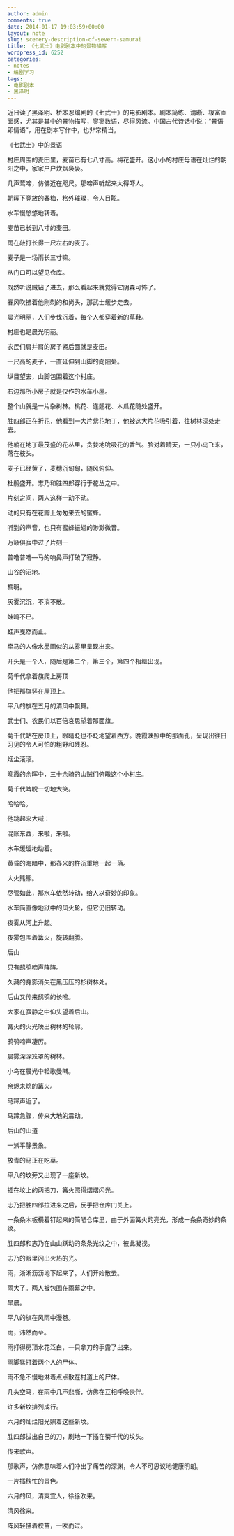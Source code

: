 ```yaml
---
author: admin
comments: true
date: 2014-01-17 19:03:59+00:00
layout: note
slug: scenery-description-of-severn-samurai
title: 《七武士》电影剧本中的景物描写
wordpress_id: 6252
categories:
- notes
- 编剧学习
tags:
- 电影剧本
- 黑泽明
---
```


近日读了黑泽明、桥本忍编剧的《七武士》的电影剧本。剧本简练、清晰、极富画面感，尤其是其中的景物描写，寥寥数语，尽得风流。中国古代诗话中说：“景语即情语”，用在剧本写作中，也非常精当。

《七武士》中的景语

村庄周围的麦田里，麦苗已有七八寸高。梅花盛开。这小小的村庄母语在灿烂的朝阳之中，家家户户炊烟袅袅。

几声莺啼，仿佛近在咫尺。那啼声听起来大得吓人。

朝晖下竞放的春梅，格外璀璨，令人目眩。

水车慢悠悠地转着。

麦苗已长到八寸的麦田。

雨在敲打长得一尺左右的麦子。

麦子是一场雨长三寸嘛。

从门口可以望见仓库。

既然听说贼钻了进去，那么看起来就觉得它阴森可怖了。

春风吹拂着他刚剃的和尚头，那武士缓步走去。

晨光明丽，人们步伐沉着，每个人都穿着新的草鞋。

村庄也是晨光明丽。

农民们肩并肩的房子紧后面就是麦田。

一尺高的麦子，一直延伸到山脚的向阳处。

纵目望去，山脚包围着这个村庄。

右边那所小房子就是仪作的水车小屋。

整个山就是一片杂树林。桃花、连翘花、木瓜花随处盛开。

胜四郎正在折花，他看到一大片紫花地丁，他被这大片花吸引着，往树林深处走去。

他躺在地丁最茂盛的花丛里，贪婪地吮吸花的香气。脸对着晴天，一只小鸟飞来，落在枝头。

麦子已经黄了，麦穗沉甸甸，随风俯仰。

杜鹃盛开。志乃和胜四郎穿行于花丛之中。

片刻之间，两人这样一动不动。

动的只有在花瓣上匆匆来去的蜜蜂。

听到的声音，也只有蜜蜂振翅的渺渺微音。

万籁俱寂中过了片刻—

普噜普噜—马的响鼻声打破了寂静。

山谷的沼地。

黎明。

灰雾沉沉，不消不散。

蛙鸣不已。

蛙声戛然而止。

牵马的人像水墨画似的从雾里呈现出来。

开头是一个人，随后是第二个，第三个，第四个相继出现。

菊千代拿着旗爬上房顶

他把那旗竖在屋顶上。

平八的旗在五月的清风中飘舞。

武士们、农民们以百倍哀思望着那面旗。

菊千代站在房顶上，眼睛眨也不眨地望着西方。晚霞映照中的那面孔，呈现出往日习见的令人可怕的粗野和残忍。

烟尘滚滚。

晚霞的余晖中，三十余骑的山贼们俯瞰这个小村庄。

菊千代睥睨一切地大笑。

哈哈哈。

他跳起来大喊：

混账东西，来啦，来啦。

水车缓缓地动着。

黄昏的晦暗中，那舂米的杵沉重地一起一落。

大火熊熊。

尽管如此，那水车依然转动，给人以奇妙的印象。

水车简直像地狱中的风火轮，但它仍旧转动。

夜雾从河上升起。

夜雾包围着篝火，旋转翻腾。

后山

只有鸱鸮啼声阵阵。

久藏的身影消失在黑压压的杉树林处。

后山又传来鸱鸮的长啼。

大家在寂静之中仰头望着后山。

篝火的火光映出树林的轮廓。

鸱鸮啼声凄厉。

晨雾深深笼罩的树林。

小鸟在晨光中轻歌曼啭。

余烬未熄的篝火。

马蹄声近了。

马蹄急骤，传来大地的震动。

后山的山道

一派平静景象。

放青的马正在吃草。

平八的坟旁又出现了一座新坟。

插在坟上的两把刀，篝火照得熠熠闪光。

志乃把胜四郎拉进来之后，反手把仓库门关上。

一条条木板横着钉起来的简陋仓库里，由于外面篝火的亮光，形成一条条奇妙的条纹。

胜四郎和志乃在山山跃动的条条光纹之中，彼此凝视。

志乃的眼里闪出火热的光。

雨，淅淅沥沥地下起来了。人们开始散去。

雨大了。两人被包围在雨幕之中。

早晨。

平八的旗在风雨中漫卷。

雨，沛然而至。

雨打得房顶水花泛白，一只拿刀的手露了出来。

雨脚猛打着两个人的尸体。

雨不急不慢地淋着点点散在村道上的尸体。

几头空马，在雨中几声悲嘶，仿佛在互相呼唤伙伴。

许多新坟排列成行。

六月的灿烂阳光照着这些新坟。

胜四郎拔出自己的刀，刷地一下插在菊千代的坟头。

传来歌声。

那歌声，仿佛意味着人们冲出了痛苦的深渊，令人不可思议地健康明朗。

一片插秧忙的景色。

六月的风，清爽宜人，徐徐吹来。

清风徐来。

阵风轻拂着秧苗，一吹而过。
